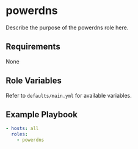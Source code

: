# powerdns

Describe the purpose of the powerdns role here.

## Requirements
None

## Role Variables
Refer to `defaults/main.yml` for available variables.

## Example Playbook
```yaml
- hosts: all
  roles:
    - powerdns
```
